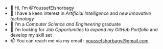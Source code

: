 - 👋 Hi, I’m @YoussefElshorbagy
- 👀 I have a keen interest in *Artificial Intelligence* and *new innovative technology*
- 🌱 I’m a *Computer Science and Engineering* graduate
- 💞️ I’m looking for *Job Opportunities* to *expand my GitHub Portfolio* and develop my skill set
- 📫 You can reach me via my email : youssefshorbagy@gmail.com

<!---
YoussefElshorbagy/YoussefElshorbagy is a ✨ special ✨ repository because its `README.md` (this file) appears on your GitHub profile.
You can click the Preview link to take a look at your changes.
--->
